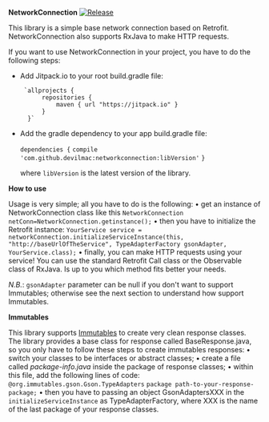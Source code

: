 **NetworkConnection**
[![Release](https://jitpack.io/v/devilmac/networkconnection.svg)](https://jitpack.io/#devilmac/networkconnection)

This library is a simple base network connection based on Retrofit.
NetworkConnection also supports RxJava to make HTTP requests.

If you want to use NetworkConnection in your project, you have to do the following steps:

* Add Jitpack.io to your root build.gradle file:

	   `allprojects {
	        repositories {
			    maven { url "https://jitpack.io" }
		    }
	    }`

* Add the gradle dependency to your app build.gradle file:

    `dependencies {`
        `compile 'com.github.devilmac:networkconnection:libVersion'`
    `}`

    where `libVersion` is the latest version of the library.

**How to use**

Usage is very simple; all you have to do is the following:
    • get an instance of NetworkConnection class like this
        `NetworkConnection netConn=NetworkConnection.getinstance();`
    • then you have to initialize the Retrofit instance:
        `YourService service = networkConnection.initializeServiceInstance(this, "http://baseUrlOfTheService", TypeAdapterFactory gsonAdapter, YourService.class);`
    • finally, you can make HTTP requests using your service! You can use the standard Retrofit Call<T> class or the Observable<T> class of RxJava. Is up to you which method fits better your needs.

*N.B.*: `gsonAdapter` parameter can be null if you don't want to support Immutables; otherwise see the next section to understand how support Immutables.

**Immutables**

This library supports [Immutables](https://immutables.github.io/) to create very clean response classes. The library provides a base class for response called BaseResponse.java, so you only have to follow these steps to create immutables responses:
    • switch your classes to be interfaces or abstract classes;
    • create a file called _package-info.java_ inside the package of response classes;
    • within this file, add the following lines of code:
        `@org.immutables.gson.Gson.TypeAdapters`
        `package path-to-your-response-package;`
    • then you have to passing an object GsonAdaptersXXX in the `initializeServiceInstance` as TypeAdapterFactory, where XXX is the name of the last package of your response classes.
